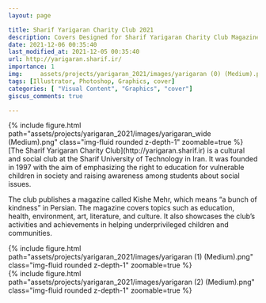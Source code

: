 ```yaml
---
layout: page

title: Sharif Yarigaran Charity Club 2021
description: Covers Designed for Sharif Yarigaran Charity Club Magazine (Kish-e Mehr)
date: 2021-12-06 00:35:40 
last_modified_at: 2021-12-05 00:35:40 
url: http://yarigaran.sharif.ir/
importance: 1
img:     assets/projects/yarigaran_2021/images/yarigaran (0) (Medium).png
tags: [Illustrator, Photoshop, Graphics, cover]
categories: [ "Visual Content", "Graphics", "cover"]
giscus_comments: true

---
```


<div class="row mt-3">
    <div class="col-sm mt-3 mt-md-0">
        {% include figure.html path="assets/projects/yarigaran_2021/images/yarigaran_wide (Medium).png" class="img-fluid rounded z-depth-1" zoomable=true %}
    </div>

    

</div>
[The Sharif Yarigaran Charity Club](http://yarigaran.sharif.ir) is a cultural and social club at the Sharif University of Technology in Iran. It was founded in 1997 with the aim of emphasizing the right to education for vulnerable children in society and raising awareness among students about social issues.

The club publishes a magazine called Kishe Mehr, which means “a bunch of kindness” in Persian. The magazine covers topics such as education, health, environment, art, literature, and culture. It also showcases the club’s activities and achievements in helping underprivileged children and communities.

<div class="row mt-3">
    <div class="col-sm mt-3 mt-md-0">
        {% include figure.html path="assets/projects/yarigaran_2021/images/yarigaran (1) (Medium).png" class="img-fluid rounded z-depth-1" zoomable=true %}
    </div>
    <div class="col-sm mt-3 mt-md-0">
        {% include figure.html path="assets/projects/yarigaran_2021/images/yarigaran (2) (Medium).png" class="img-fluid rounded z-depth-1" zoomable=true %}
    </div> 

    

</div>

